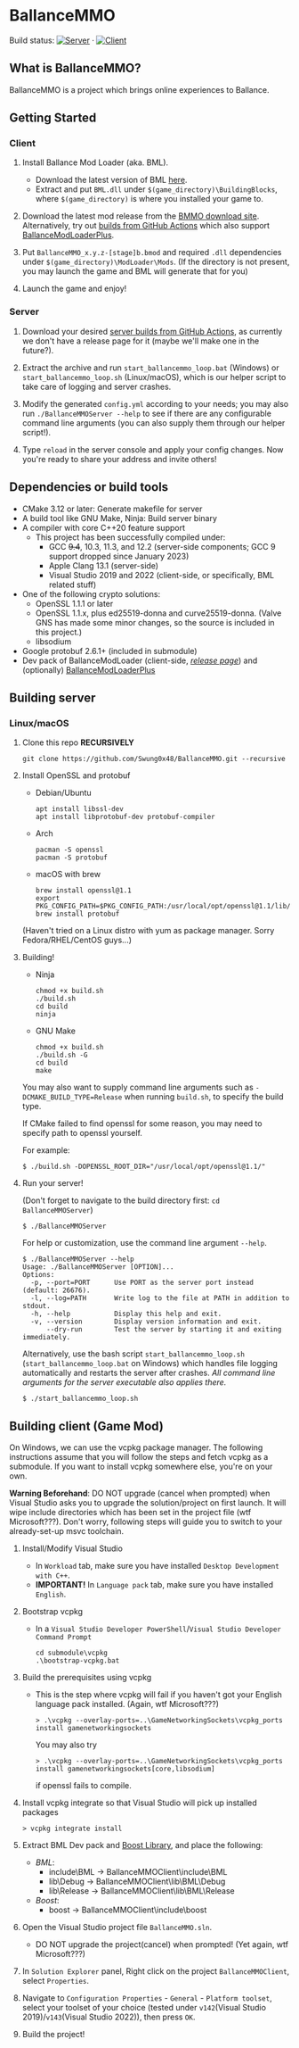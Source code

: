 # BallanceMMO

Build status:
[![Server](https://github.com/Swung0x48/BallanceMMO/actions/workflows/server.yml/badge.svg)](https://github.com/Swung0x48/BallanceMMO/actions/workflows/server.yml)
·
[![Client](https://github.com/Swung0x48/BallanceMMO/actions/workflows/client.yml/badge.svg)](https://github.com/Swung0x48/BallanceMMO/actions/workflows/client.yml)

## What is BallanceMMO?

BallanceMMO is a project which brings online experiences to Ballance.

## Getting Started

### Client

1. Install Ballance Mod Loader (aka. BML).
    - Download the latest version of BML [here](https://github.com/Gamepiaynmo/BallanceModLoader/releases).
    - Extract and put `BML.dll` under `$(game_directory)\BuildingBlocks`, where `$(game_directory)` is where you installed your game to.
2. Download the latest mod release from the [BMMO download site](https://dl.bmmo.bcrc.site). Alternatively, try out [builds from GitHub Actions](https://github.com/Swung0x48/BallanceMMO/actions/workflows/client.yml) which also support [BallanceModLoaderPlus](https://github.com/doyaGu/BallanceModLoaderPlus).

3. Put `BallanceMMO_x.y.z-[stage]b.bmod` and required `.dll` dependencies under `$(game_directory)\ModLoader\Mods`. (If the directory is not present, you may launch the game and BML will generate that for you)

4. Launch the game and enjoy!

### Server

1. Download your desired [server builds from GitHub Actions](https://github.com/Swung0x48/BallanceMMO/actions/workflows/server.yml), as currently we don't have a release page for it (maybe we'll make one in the future?).

2. Extract the archive and run `start_ballancemmo_loop.bat` (Windows) or `start_ballancemmo_loop.sh` (Linux/macOS), which is our helper script to take care of logging and server crashes.

3. Modify the generated `config.yml` according to your needs; you may also run `./BallanceMMOServer --help` to see if there are any configurable command line arguments (you can also supply them through our helper script!).

4. Type `reload` in the server console and apply your config changes. Now you're ready to share your address and invite others!

## Dependencies or build tools

- CMake 3.12 or later: Generate makefile for server
- A build tool like GNU Make, Ninja: Build server binary
- A compiler with core C++20 feature support
  - This project has been successfully compiled under:
    - GCC ~~9.4~~, 10.3, 11.3, and 12.2 (server-side components; GCC 9 support dropped since January 2023)
    - Apple Clang 13.1 (server-side)
    - Visual Studio 2019 and 2022 (client-side, or specifically, BML related stuff)
- One of the following crypto solutions:
  - OpenSSL 1.1.1 or later
  - OpenSSL 1.1.x, plus ed25519-donna and curve25519-donna. (Valve GNS has made some minor changes, so the source is included in this project.)
  - libsodium
- Google protobuf 2.6.1+ (included in submodule)
- Dev pack of BallanceModLoader (client-side, [*release page*](https://github.com/Gamepiaynmo/BallanceModLoader/releases)) and (optionally) [BallanceModLoaderPlus](https://github.com/doyaGu/BallanceModLoaderPlus)

## Building server

### Linux/macOS

1. Clone this repo __RECURSIVELY__

    ```commandline
    git clone https://github.com/Swung0x48/BallanceMMO.git --recursive
    ```

2. Install OpenSSL and protobuf

    - Debian/Ubuntu

        ```commandline
        apt install libssl-dev
        apt install libprotobuf-dev protobuf-compiler
        ```

    - Arch

        ```commandline
        pacman -S openssl
        pacman -S protobuf
        ```

    - macOS with brew

        ```commandline
        brew install openssl@1.1
        export PKG_CONFIG_PATH=$PKG_CONFIG_PATH:/usr/local/opt/openssl@1.1/lib/pkgconfig
        brew install protobuf
        ```

    (Haven't tried on a Linux distro with yum as package manager. Sorry Fedora/RHEL/CentOS guys...)

3. Building!

    - Ninja

        ```commandline
        chmod +x build.sh
        ./build.sh
        cd build
        ninja
        ```

    - GNU Make

        ```commandline
        chmod +x build.sh
        ./build.sh -G
        cd build
        make
        ```

    You may also want to supply command line arguments such as `-DCMAKE_BUILD_TYPE=Release` when running `build.sh`, to specify the build type.

    If CMake failed to find openssl for some reason, you may need to specify path to openssl yourself.

    For example:

    ```commandline
    $ ./build.sh -DOPENSSL_ROOT_DIR="/usr/local/opt/openssl@1.1/"
    ```

4. Run your server!

    (Don't forget to navigate to the build directory first: `cd BallanceMMOServer`)

    ```commandline
    $ ./BallanceMMOServer
    ```

    For help or customization, use the command line argument `--help`.

    ```commandline
    $ ./BallanceMMOServer --help
    Usage: ./BallanceMMOServer [OPTION]...
    Options:
      -p, --port=PORT      Use PORT as the server port instead (default: 26676).
      -l, --log=PATH       Write log to the file at PATH in addition to stdout.
      -h, --help           Display this help and exit.
      -v, --version        Display version information and exit.
          --dry-run        Test the server by starting it and exiting immediately.
    ```

    Alternatively, use the bash script `start_ballancemmo_loop.sh` (`start_ballancemmo_loop.bat` on Windows) which handles file logging automatically and restarts the server after crashes. *All command line arguments for the server executable also applies there.*

    ```commandline
    $ ./start_ballancemmo_loop.sh
    ```

## Building client (Game Mod)

On Windows, we can use the vcpkg package manager. The following instructions assume that you will follow the steps and fetch vcpkg as a submodule. If you want to install vcpkg somewhere else, you're on your own.

__Warning Beforehand__: DO NOT upgrade (cancel when prompted) when Visual Studio asks you to upgrade the solution/project on first launch. It will wipe include directories which has been set in the project file (wtf Microsoft???). Don't worry, following steps will guide you to switch to your already-set-up msvc toolchain.

1. Install/Modify Visual Studio
    - In `Workload` tab, make sure you have installed `Desktop Development with C++`.
    - __IMPORTANT!__ In `Language pack` tab, make sure you have installed `English`.

2. Bootstrap vcpkg
    - In a `Visual Studio Developer PowerShell`/`Visual Studio Developer Command Prompt`

        ```commandline
        cd submodule\vcpkg
        .\bootstrap-vcpkg.bat
        ```

3. Build the prerequisites using vcpkg

    - This is the step where vcpkg will fail if you haven't got your English language pack installed. (Again, wtf Microsoft???)

        ```commandline
        > .\vcpkg --overlay-ports=..\GameNetworkingSockets\vcpkg_ports install gamenetworkingsockets
        ```

        You may also try

        ```commandline
        > .\vcpkg --overlay-ports=..\GameNetworkingSockets\vcpkg_ports install gamenetworkingsockets[core,libsodium]
        ```

        if openssl fails to compile.

4. Install vcpkg integrate so that Visual Studio will pick up installed packages

    ```commandline
    > vcpkg integrate install
    ```

5. Extract BML Dev pack and [Boost Library](https://www.boost.org/users/download/), and place the following:
    - *BML*:
        - include\BML -> BallanceMMOClient\include\BML
        - lib\Debug -> BallanceMMOClient\lib\BML\Debug
        - lib\Release -> BallanceMMOClient\lib\BML\Release
    - *Boost*:
        - boost -> BallanceMMOClient\include\boost

6. Open the Visual Studio project file `BallanceMMO.sln`.
    - DO NOT upgrade the project(cancel) when prompted! (Yet again, wtf Microsoft???)

7. In `Solution Explorer` panel, Right click on the project `BallanceMMOClient`, select `Properties`.

8. Navigate to `Configuration Properties` - `General` - `Platform toolset`, select your toolset of your choice (tested under `v142`(Visual Studio 2019)/`v143`(Visual Studio 2022)), then press `OK`.

9. Build the project!
